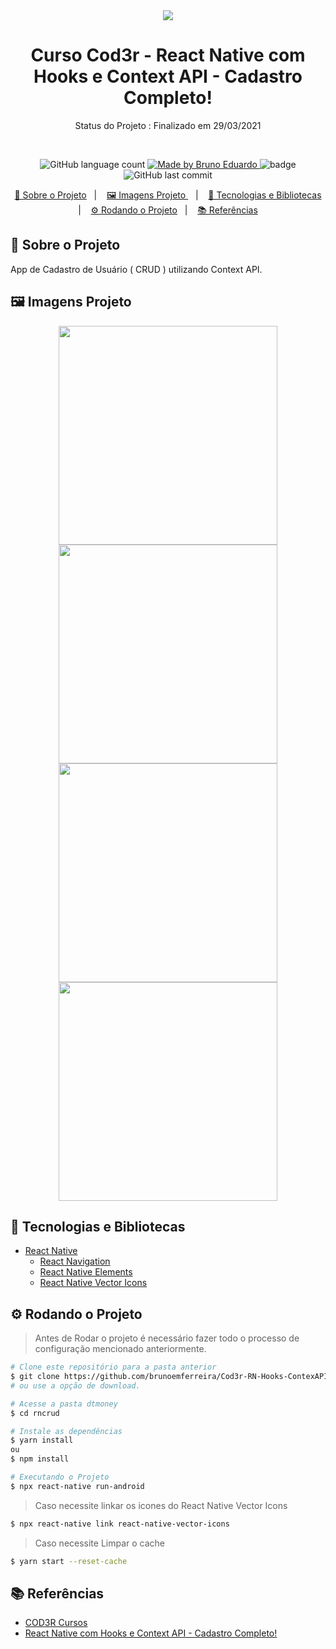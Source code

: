 <div align="center">
   <img src="./Assets/logo.jpg">
</div>

<!-- ******************************* Título do Projeto ****************************************  -->
<h1 align="center"> Curso Cod3r - React Native com Hooks e Context API - Cadastro Completo! </h1>

<!-- *******************************  Status do Projeto  **************************************  -->
<p align="center">
   Status do Projeto : Finalizado em 29/03/2021
</p>
<br/>
<!-- ************************************  Badges  ********************************************  -->

<p align="center">
  <img alt="GitHub language count" src="https://img.shields.io/github/languages/count/brunoemferreira/Cod3r-RN-Hooks-ContexAPI?color=%2304D361">

  <a href="https://rocketseat.com.br">
    <img alt="Made by Bruno Eduardo" src="https://img.shields.io/badge/made%20by-Bruno Eduardo-%2304D361">
  </a>

  <img src="https://img.shields.io/github/repo-size/brunoemferreira/Cod3r-RN-Hooks-ContexAPI" alt="badge"/>
  <img alt="GitHub last commit" src="https://img.shields.io/github/last-commit/brunoemferreira/Cod3r-RN-Hooks-ContexAPI">

</p>

<!-- ******************************* Ancoras **************************************************  -->

<p align="center">
  <a href="#sobre">🚀 Sobre o Projeto</a>&nbsp;&nbsp;&nbsp;|&nbsp;&nbsp;&nbsp;
  <a href="#imagens">🖼️ Imagens Projeto </a>&nbsp;&nbsp;&nbsp;|&nbsp;&nbsp;&nbsp;
  <a href="#tecnologias">🧰 Tecnologias e Bibliotecas </a>&nbsp;&nbsp;&nbsp;|&nbsp;&nbsp;&nbsp;
  <a href="#rodando">⚙️ Rodando o Projeto</a>&nbsp;&nbsp;&nbsp;|&nbsp;&nbsp;&nbsp;
  <a href="#referencias">📚 Referências</a>&nbsp;&nbsp;&nbsp;
</p>

<!-- ******************************* Sobre ***************************************************  -->

<h2 id="sobre"> 🚀 Sobre o Projeto </h2>
App de Cadastro de Usuário ( CRUD ) utilizando Context API.

<h2 id="imagens"> 🖼️ Imagens Projeto </h2>
<div align="center">
   <img src="./Assets/tela1.png" width="350px">
   <img src="./Assets/tela2.png" width="350px">
   <img src="./Assets/tela3.png" width="350px">
   <img src="./Assets/tela4.png" width="350px">
</div>
<h2 id="tecnologias"> 🧰 Tecnologias e Bibliotecas </h2>

* [React Native]()
  * [React Navigation](https://reactnavigation.org/)
  * [React Native Elements](https://reactnativeelements.com/)
  * [React Native Vector Icons](https://oblador.github.io/react-native-vector-icons/)

<h2 id="rodando"> ⚙️ Rodando o Projeto </h2>

> Antes de Rodar o projeto é necessário fazer todo o processo de configuração mencionado anteriormente.
```bash
# Clone este repositório para a pasta anterior
$ git clone https://github.com/brunoemferreira/Cod3r-RN-Hooks-ContexAPI.git
# ou use a opção de download.

# Acesse a pasta dtmoney
$ cd rncrud

# Instale as dependências
$ yarn install
ou
$ npm install

# Executando o Projeto
$ npx react-native run-android

```

> Caso necessite linkar os icones do React Native Vector Icons
```bash
$ npx react-native link react-native-vector-icons
```

> Caso necessite Limpar o cache
```bash
$ yarn start --reset-cache  
```

<h2 id="referencias"> 📚 Referências </h2>

- [COD3R Cursos](https://www.cod3r.com.br/collections?category=cursos-gratuitos)
- [React Native com Hooks e Context API - Cadastro Completo!](https://www.udemy.com/course/react-native-com-hooks-e-context-api-cadastro-completo/)
